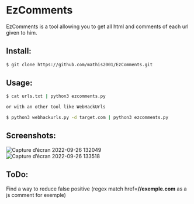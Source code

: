 # EzComments

EzComments is a tool allowing you to get all html and comments of each url given to him.

## Install:
```bash
$ git clone https://github.com/mathis2001/EzComments.git
```

## Usage:
```bash
$ cat urls.txt | python3 ezcomments.py

or with an other tool like WebHackUrls

$ python3 webhackurls.py -d target.com | python3 ezcomments.py
```

## Screenshots:

![Capture d’écran 2022-09-26 132049](https://user-images.githubusercontent.com/40497633/192264821-c5c9a145-3e73-413e-8703-1e70d749f071.jpg)
![Capture d’écran 2022-09-26 133518](https://user-images.githubusercontent.com/40497633/192266723-3170a0b5-4a35-4c98-bb16-0f28967237b4.jpg)

## ToDo:

Find a way to reduce false positive (regex match href=<b>//exemple.com</b> as a js comment for exemple)
